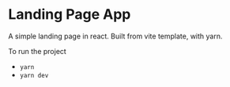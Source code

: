 # Landing Page App

A simple landing page in react. Built from vite template, with yarn.

To run the project

- ```yarn```
- ```yarn dev```
